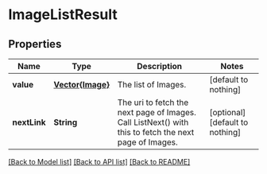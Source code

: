 # ImageListResult


## Properties
Name | Type | Description | Notes
------------ | ------------- | ------------- | -------------
**value** | [**Vector{Image}**](Image.md) | The list of Images. | [default to nothing]
**nextLink** | **String** | The uri to fetch the next page of Images. Call ListNext() with this to fetch the next page of Images. | [optional] [default to nothing]


[[Back to Model list]](../README.md#models) [[Back to API list]](../README.md#api-endpoints) [[Back to README]](../README.md)


